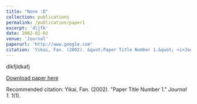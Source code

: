 ```yaml
---
title: "None :D"
collection: publications
permalink: /publication/paper1
excerpt: 'dljfk'
date: 2002-02-01
venue: 'Journal'
paperurl: 'http://www.google.com'
citation: 'Yikai, Fan. (2002). &quot;Paper Title Number 1.&quot; <i>Journal 1</i>. 1(1).'
---
```

dlkfjldkafj

[Download paper here](http://www.google.com)

Recommended citation: Yikai, Fan. (2002). &quot;Paper Title Number 1.&quot; <i>Journal 1</i>. 1(1).